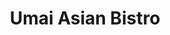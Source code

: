 ---
layout: place
title: "Umai Asian Bistro"
permalink: /new-york/kings-park/umai-asian-bistro.html
stateAbbr: NY
stateName: New York
cityName: Kings Park
seo:
  name: "Umai Asian Bistro"
  type: Restaurant
  links: https://www.umaiasianbistro.com/
description: "Looking for sushi in Kings Park, New York? Check out Umai Asian Bistro for a delightful Japanese dining experience. Enjoy a variety of sushi and other dishes..."
place_id: ChIJASU3RgE76IkR21r-pwyqUao
photos:
  - name: >-
      places/ChIJASU3RgE76IkR21r-pwyqUao/photos/AeeoHcLmuihLBPqpLEAfNhR-T-_m3Ucn1CdFgYRfUC9XMEsode5awDVJHLGgrgCAm2KMTyN5A_5m8Nk_YRuZqHYce61v_dlZMzEaJDIt2ypu49CQd4Yee9ZrOnstClXku18Dkd4EEw1Wle0dWvu3OpnHf5ne_z6fPV82t4QveIutD6uAfDRwr9w3TFb0jz8a6vChyNKpiA1DP5Rw1TDxCCGOyMBWLG6H6B1e_T_GvM4AoAeoqAtB6AEW509uoD6mpIuRW23prdpbHYGVZOU2WKkFoRwcuX6iKpamaakAUMUnuYqj8irIUvvYfeXTk6ce-egyYHjSzeBlCU45nDx42u94JFuc62ROilfGVvhEzVmwBVsNvfS7YO9OST3lWWKI7V42JTTY5yB2gkCCbfrBzPBgAgG6P7TOgvFIrXKQeZ9BKJ26bVHT
    widthPx: 3024
    heightPx: 4032
    authorAttributions:
      - displayName: Matt B
        uri: https://maps.google.com/maps/contrib/116320373022436407590
        photoUri: >-
          https://lh3.googleusercontent.com/a-/ALV-UjXanpXfCk9WeVTCquxNyE0iGxT4ONzY6fU9pvyeQIZH_trL8g=s100-p-k-no-mo
    flagContentUri: >-
      https://www.google.com/local/imagery/report/?cb_client=maps_api_places.places_api&image_key=!1e10!2sCIHM0ogKEICAgICrgOrSwAE&hl=en-US
    googleMapsUri: >-
      https://www.google.com/maps/place//data=!3m4!1e2!3m2!1sCIHM0ogKEICAgICrgOrSwAE!2e10!4m2!3m1!1s0x89e83b0146372501:0xaa51aa0ca7fe5adb
  - name: >-
      places/ChIJASU3RgE76IkR21r-pwyqUao/photos/AeeoHcL_Sjc_nZhS-mBRRGJm3W2j22L305sw4ZCKrTHn9diAkQYmCr2WUUmfCOYaYDYiwwY7yfNPbOXFgp-G_Hq0uZPdY0XNp02xqZQExsL5ZWdL_dX0MIM3o-ey_n6rwpcSnhaFG2ISemMaVpuwZOobRE7jDCfX26M9vQ2KFHQ6w7K0TutblVEwxUcoPikIUdsNTvCLQG_fAWStxZg2OINqAknzSEegPPULjCfMSPv-ZmFMh11fgtfKlSSebkHWyzoNI50Z_MVsqHtAcZ_q9-urVtR-MhxS0latioAob_f9FE9aIABHKhbnY856KO1CwurWBY1HCMIb-ttwrEK-8ZL-CEnhdjl_hB-cR25M2sEPX3q7VY8kj0I0FQmCno7EfmH6GdDYzybyTzRmJvNdtt7PJdhP3r-fT0ujg7jIewcoQMo
    widthPx: 4800
    heightPx: 3600
    authorAttributions:
      - displayName: Bill Stewart
        uri: https://maps.google.com/maps/contrib/114327626684751187056
        photoUri: >-
          https://lh3.googleusercontent.com/a-/ALV-UjWA6lz9_8nA-4O-b53meLRSNproNfJv4fEF4yfseSxLCeiTkdPP=s100-p-k-no-mo
    flagContentUri: >-
      https://www.google.com/local/imagery/report/?cb_client=maps_api_places.places_api&image_key=!1e10!2sCIHM0ogKEICAgICByO60Vg&hl=en-US
    googleMapsUri: >-
      https://www.google.com/maps/place//data=!3m4!1e2!3m2!1sCIHM0ogKEICAgICByO60Vg!2e10!4m2!3m1!1s0x89e83b0146372501:0xaa51aa0ca7fe5adb
  - name: >-
      places/ChIJASU3RgE76IkR21r-pwyqUao/photos/AeeoHcJP9C9szWHWHGCREQ6ZNnQO6gykYjQ0r9MAEoLuYEdLETSzN0FAbtkJo5OLCfJTZT2jy_iIFQAnsCZFpQthdbV_SkK7TEQpMebQbQm953aMtPmhwHQq0g2j96SzN1iQP_AXRKhQxZVY4Z_j5LuyKGNNv3n2_UYbEsXCmAdFzF9VNUcSHegS9POomvmqkbX72j1S9ZXYfmZ_HXcDnRrkD2lxYpNIsQOrI0P4B6ddKdpI_C0t0XWpYxsGAeoVgETNEIuwESNo73fVgvOGUuJr90k6It6XrA0iAvwts138T27eIas1ZkTe4-xWnV_DmnBQqJjXkbMU33UCnj4LZs-aaBzSxSCfK_5JNqNMNr4B4w7UgNiql9lScDYbPJJnoHYXsBRr4PwDPmtEqrx512YA42dxPyZjwRkrBBjtt6sJX7gnfdUu
    widthPx: 3216
    heightPx: 2149
    authorAttributions:
      - displayName: Angela Leung/Chui
        uri: https://maps.google.com/maps/contrib/105201757125465041023
        photoUri: >-
          https://lh3.googleusercontent.com/a-/ALV-UjUu1ZjNJR9IRQ5WGAmZCnc9adTzDopnNH93XcoW2gz8CqFvHnqLQQ=s100-p-k-no-mo
    flagContentUri: >-
      https://www.google.com/local/imagery/report/?cb_client=maps_api_places.places_api&image_key=!1e10!2sCIHM0ogKEICAgICrmN6oqAE&hl=en-US
    googleMapsUri: >-
      https://www.google.com/maps/place//data=!3m4!1e2!3m2!1sCIHM0ogKEICAgICrmN6oqAE!2e10!4m2!3m1!1s0x89e83b0146372501:0xaa51aa0ca7fe5adb
  - name: >-
      places/ChIJASU3RgE76IkR21r-pwyqUao/photos/AeeoHcJ_7U8G87_tjK3v1eq9LkGuZejGUGnzSuOQwkzjyp2T9RQMAiLMo4HhpiHCu9PAMeqdn52KoeL3wSAns598RfhPpBZoWYWdrXPt9JVs9SySaXhqHxnxixSDWwSzGLP6woT-UWffn1cvj-H5--luJxSHY84T-6lU1mjR0w5kYErdnqp4dj7EJUGjmhhVmSGpC8vaFjr0sdEEpP7gJlsRsN4FhV3IDWuBYjEQjZEMFXhRd9jmXVYObgIFCsbO2hEID13EfD4J9T9zSaB94aSs3sNNxucX4XTat03giGzXh3n47vxr8PQt4D6WUM9VvLHo1Lw155IXI5e-fYCr02IiBv7WCIyOue3fzdWmiUS-FZ0nTDPi_EWh7w0_725ekiSA0Jf1gFwcK68AKbR--kMpFwgwHwdeyS2TKOQzn6OdLVo
    widthPx: 3024
    heightPx: 4032
    authorAttributions:
      - displayName: Samantha Fishman
        uri: https://maps.google.com/maps/contrib/101689983245471581342
        photoUri: >-
          https://lh3.googleusercontent.com/a/ACg8ocKpMTfNq7WkqmLGvtvKaKcIw3Z4XaduWPs_YV4JKAKZK75Njw=s100-p-k-no-mo
    flagContentUri: >-
      https://www.google.com/local/imagery/report/?cb_client=maps_api_places.places_api&image_key=!1e10!2sCIHM0ogKEICAgICBvIC6bw&hl=en-US
    googleMapsUri: >-
      https://www.google.com/maps/place//data=!3m4!1e2!3m2!1sCIHM0ogKEICAgICBvIC6bw!2e10!4m2!3m1!1s0x89e83b0146372501:0xaa51aa0ca7fe5adb
  - name: >-
      places/ChIJASU3RgE76IkR21r-pwyqUao/photos/AeeoHcIL23RsKZoYG4_-xnBFZc-2b6E1Lar9r-NnYEnot9LOlG65UH_-1YV5vfAkvwIcqlPOOo-nH8__2SaEvthvUV_TQpO7LmooqZuaIHrSRSuXr43fja6m2j0QyiA3gs58tDtlV8PhZggYV0J-12OYlS5BHyoPBV5NSJROrs5Ysk7glHL1Ixa1n5qiXLIfbKwBSO0kNHp2huH_Li1X8gz1Y48qNlsW2vaQCbZIaHK6qY69A5c1v0bnhCIXSDFWXYoRGgJsz8stw_qyzyxWioZHi4MoL9OP06AP_pIJDvcet0tSWF9c2s022Uqtuz0246UVXNR0EtMmGIiPx8WVAhzIhSFA4ux9PSl98QF_i5J4BqEAIQmN17L-o_JxX-3EyaCq_PboSy_6wW5es0Wedyt3dMrVlJgPt4uFbRZETNMD_sgnZA
    widthPx: 3000
    heightPx: 4000
    authorAttributions:
      - displayName: Carlo C
        uri: https://maps.google.com/maps/contrib/109685756268409803815
        photoUri: >-
          https://lh3.googleusercontent.com/a-/ALV-UjXlbIEtvSKlZVrTkKnyXsGEtA7ANupfcMqY9cEtlovhaqM8iw18lA=s100-p-k-no-mo
    flagContentUri: >-
      https://www.google.com/local/imagery/report/?cb_client=maps_api_places.places_api&image_key=!1e10!2sCIHM0ogKEICAgMDg5LnbVA&hl=en-US
    googleMapsUri: >-
      https://www.google.com/maps/place//data=!3m4!1e2!3m2!1sCIHM0ogKEICAgMDg5LnbVA!2e10!4m2!3m1!1s0x89e83b0146372501:0xaa51aa0ca7fe5adb
  - name: >-
      places/ChIJASU3RgE76IkR21r-pwyqUao/photos/AeeoHcJE-vpFP6Ha4n8milUHo9X2ds3vikJ8JWBzcN0ypkOVgaJjv0t-NkoLVZej5RiAGyZqmSyckVGkOHfvAP_yE-9mfdGgMbLI_lXjfcPY_SjygslZJIWdUIU-TdS1pnWZSf5JkEyavToGNaJZ1yV4yz2zOxJfh0u8xb7glmr5HMcKalqmqV1UKLWCRPHLQz26rzb05F7Quaef63OAAO7fHV6iKJzMCBm0uI2FdxbPpmC4SwzDUKS1HxHrQorQWTCdD1ODsN1gc1-H3iFCxkht6pRfvZ4TGatbdw775g2ctZq-s7u6Pnpl_x3mIT36AsFltYfxaTuLXwMZwdcRpHczz9B_YILnQ9xxZdwSlKOUN_4hjDnq62NqWKATVdtELV7lsG84aAXaQmiU64pK3KdYqgpYlfREgN8y6V77T4XlYbgrGmxz
    widthPx: 4000
    heightPx: 3000
    authorAttributions:
      - displayName: Carlo C
        uri: https://maps.google.com/maps/contrib/109685756268409803815
        photoUri: >-
          https://lh3.googleusercontent.com/a-/ALV-UjXlbIEtvSKlZVrTkKnyXsGEtA7ANupfcMqY9cEtlovhaqM8iw18lA=s100-p-k-no-mo
    flagContentUri: >-
      https://www.google.com/local/imagery/report/?cb_client=maps_api_places.places_api&image_key=!1e10!2sCIHM0ogKEICAgMDg5Lnb1AE&hl=en-US
    googleMapsUri: >-
      https://www.google.com/maps/place//data=!3m4!1e2!3m2!1sCIHM0ogKEICAgMDg5Lnb1AE!2e10!4m2!3m1!1s0x89e83b0146372501:0xaa51aa0ca7fe5adb
  - name: >-
      places/ChIJASU3RgE76IkR21r-pwyqUao/photos/AeeoHcLT5hF_XOrFMnIWwu3N_E0QpJFPT5zohT2WUxIfLZlWLWtz0wFy-9zu20M9x24vwpXoTMmaUMsCQ7SnXalMyFlNsjJ4K1MF-KEi3IzHNya5FCqjRSI2HtLiODFD7bvR0ftgCPGiVDcqW2Uc4-mZ8rip1Y6pnAQmtE3CSU-wUC3JrXQmR9rhuvzkGdYtxxAHy3XOWfJc5gUSteDcri3PEccdI6uuiSv4uwYXUfxN9RbAY_nONN4G4aShXOblFFoclINWEqUAk09_IE1iQ4mqwXUNzRZRENVUglSLUMD8mNRK_x5Wqha07bPoPGSMl1KBKQ76uRgiT7kzrsSOnYrhn8mD8u-N30rYIe6WTN3uDnP4DwwrKUA1a-gZm7FOXPmjOzHhVPMF1LQ4CPE8vG1wsc5VsNQZDV1_LcgxRmK1mIY
    widthPx: 4032
    heightPx: 3024
    authorAttributions:
      - displayName: Fiona D
        uri: https://maps.google.com/maps/contrib/106100018628500546427
        photoUri: >-
          https://lh3.googleusercontent.com/a-/ALV-UjUdMTIowQOAy9Zd4Z4qD8qCTWPWo0r15TZDgzl2c-5ganqGrcM=s100-p-k-no-mo
    flagContentUri: >-
      https://www.google.com/local/imagery/report/?cb_client=maps_api_places.places_api&image_key=!1e10!2sCIHM0ogKEICAgICBnbz9KQ&hl=en-US
    googleMapsUri: >-
      https://www.google.com/maps/place//data=!3m4!1e2!3m2!1sCIHM0ogKEICAgICBnbz9KQ!2e10!4m2!3m1!1s0x89e83b0146372501:0xaa51aa0ca7fe5adb
  - name: >-
      places/ChIJASU3RgE76IkR21r-pwyqUao/photos/AeeoHcIJRgaSWevXMdxTmbCXnKDsarlZ5uDDN__s4eZ6X3mUdA03WcO5G7dQFES590aNndgyPMsJfPUPSEue0FJEcudPLEQ_ksfTC9l7p5QWHNQE8ngWlpXkN_3BvMa_6M0I3R6ax51Ote7kZtOabX9QFusea4j_gtXLLWLPShRZWCAezSeYnxcUcxH6GbFe3mNF_rD7CSoEEMqOAEYENZl4bvO2lo6z3qcBmJt7iDN5MgwgmQdvLXot0FQ64FB4TS4fPoE6cJ6SyyXlbbOC7czEwn9oqY1AxIFLf99Au50OrMzqd58zlAPg772lanxoPNP2QWyYBILjj6xw05mdfjuOO7YckCPw9eC9j5pHo3WzD9A40EyRNkJJVWW-5-V1WRBD3X26Zd57kiXmMJKVwgqUTnra7hIwhwCBScIqbO-jYMBMXQ
    widthPx: 3000
    heightPx: 4000
    authorAttributions:
      - displayName: Carlo C
        uri: https://maps.google.com/maps/contrib/109685756268409803815
        photoUri: >-
          https://lh3.googleusercontent.com/a-/ALV-UjXlbIEtvSKlZVrTkKnyXsGEtA7ANupfcMqY9cEtlovhaqM8iw18lA=s100-p-k-no-mo
    flagContentUri: >-
      https://www.google.com/local/imagery/report/?cb_client=maps_api_places.places_api&image_key=!1e10!2sCIHM0ogKEICAgMDg5LnbNA&hl=en-US
    googleMapsUri: >-
      https://www.google.com/maps/place//data=!3m4!1e2!3m2!1sCIHM0ogKEICAgMDg5LnbNA!2e10!4m2!3m1!1s0x89e83b0146372501:0xaa51aa0ca7fe5adb
  - name: >-
      places/ChIJASU3RgE76IkR21r-pwyqUao/photos/AeeoHcKi9APPSgJZVJwUc_gJYxcFaMClqgYPIhORx_JitTjxKS6Q-IZSaMt0Jp3riSOXjY0YWK30VIkyLLimZlSXyE0LyJJp8fgd_UpnzxSthk2cTp0B5GwfTP9um9RU7E8Lr0ySxFX1po_bEHIwQO7Vovf4ez-bYuv-m33lYg1YozfXNhWH-lh0wCdq1coyFjQKgMoBhUfcDBJ78IGeF2hb0X0WxuAkUE-GtST9yBxIut0FgoSCD0UHv50dN3gSwYDVo8oZUcNsQ18FtHIr78y-S4GQLHrcguUyGWg3A-9y8JgXSbbQs6lr-FV8Bxyx3rl4n-A4sX6hnhTjhpxxPnYZSg8QZN5f0gapV3KNhdeeMsUIJuBaYCVjdN_gongu7-Zqa92d9W1iWf-9lpwAtdMt_BAUivZVESKofjBILTZP0Ghc3gE
    widthPx: 3024
    heightPx: 4032
    authorAttributions:
      - displayName: Samantha Fishman
        uri: https://maps.google.com/maps/contrib/101689983245471581342
        photoUri: >-
          https://lh3.googleusercontent.com/a/ACg8ocKpMTfNq7WkqmLGvtvKaKcIw3Z4XaduWPs_YV4JKAKZK75Njw=s100-p-k-no-mo
    flagContentUri: >-
      https://www.google.com/local/imagery/report/?cb_client=maps_api_places.places_api&image_key=!1e10!2sCIHM0ogKEICAgICBvIC67wE&hl=en-US
    googleMapsUri: >-
      https://www.google.com/maps/place//data=!3m4!1e2!3m2!1sCIHM0ogKEICAgICBvIC67wE!2e10!4m2!3m1!1s0x89e83b0146372501:0xaa51aa0ca7fe5adb
  - name: >-
      places/ChIJASU3RgE76IkR21r-pwyqUao/photos/AeeoHcL5MeNXLUSbTHuTs90zIY5soVWtkpFg4J-2KzPq_ZWiFv9dRcggBA_fvW-VL6lmyKGpaVl9KNDPjXWYeVdxZMIvDoN1lzsO_pLgUAyMsYm0uMMsYCF0BB_85xWrWnHobkwOAIpmj6wP4kMksBzkC4nsh6yr2zITdkZbmr4mUoRTHxsMF-k35-s23ORWySj8WwaB0Rkf1D9bXWWxc2DDeHmAmpy_NBD-WiyMRqgq9ck00n32EnBsRx6AcbDvpYX0H2FI2jh96T_iEVQjcvmZqZcJRkp4We8Z-ik-_cq-tk6aoatCy3C2-l3tGZgO-myxSKLGQb0-Gjm7cOEA13NfKyhwouBCroUZe7XBaiKvgIapbBlVuzmVagOnSf2GsbJqvgWFdpTsVbrodbiH4eFUQj02ulxiPXkao_tFW0ofe3_-gr56
    widthPx: 3024
    heightPx: 4032
    authorAttributions:
      - displayName: Samantha Fishman
        uri: https://maps.google.com/maps/contrib/101689983245471581342
        photoUri: >-
          https://lh3.googleusercontent.com/a/ACg8ocKpMTfNq7WkqmLGvtvKaKcIw3Z4XaduWPs_YV4JKAKZK75Njw=s100-p-k-no-mo
    flagContentUri: >-
      https://www.google.com/local/imagery/report/?cb_client=maps_api_places.places_api&image_key=!1e10!2sCIHM0ogKEICAgICBvIC6rwE&hl=en-US
    googleMapsUri: >-
      https://www.google.com/maps/place//data=!3m4!1e2!3m2!1sCIHM0ogKEICAgICBvIC6rwE!2e10!4m2!3m1!1s0x89e83b0146372501:0xaa51aa0ca7fe5adb
address: 4 Main St, Kings Park, NY 11754, USA
street: 4 Main St
city: Kings Park
state: NY
zip: '11754'
country: USA
neighborhood: null
latitude: '40.884211'
longitude: '-73.254052'
accessibility_options:
  wheelchairAccessibleParking: true
  wheelchairAccessibleEntrance: true
  wheelchairAccessibleRestroom: true
  wheelchairAccessibleSeating: true
business_status: OPERATIONAL
name: Umai Asian Bistro
google_maps_links:
  directionsUri: >-
    https://www.google.com/maps/dir//''/data=!4m7!4m6!1m1!4e2!1m2!1m1!1s0x89e83b0146372501:0xaa51aa0ca7fe5adb!3e0
  placeUri: https://maps.google.com/?cid=12272777430896106203
  writeAReviewUri: >-
    https://www.google.com/maps/place//data=!4m3!3m2!1s0x89e83b0146372501:0xaa51aa0ca7fe5adb!12e1
  reviewsUri: >-
    https://www.google.com/maps/place//data=!4m4!3m3!1s0x89e83b0146372501:0xaa51aa0ca7fe5adb!9m1!1b1
  photosUri: >-
    https://www.google.com/maps/place//data=!4m3!3m2!1s0x89e83b0146372501:0xaa51aa0ca7fe5adb!10e5
primary_type: Restaurant
opening_hours:
  regular: null
  current: null
secondary_opening_hours:
  regular:
    weekdayDescriptions: null
    type: null
  current:
    weekdayDescriptions: null
    type: null
phone: (631) 544-4666
price_level: PRICE_LEVEL_MODERATE
price_range: $30 &ndash; $50
rating: '4.4'
rating_count: 98
website: https://www.umaiasianbistro.com/
reviews: null
parking_options: null
payment_options: null
allow_dogs: null
curbside_pickup: false
delivery: false
dine_in: false
good_for_children: null
good_for_groups: null
good_for_sports: null
live_music: null
menu_for_children: null
outdoor_seating: null
reservable: false
restroom: null
serves_beer: false
serves_breakfast: false
serves_brunch: false
serves_cocktails: null
serves_coffee: null
serves_dinner: false
serves_dessert: null
serves_lunch: false
serves_vegetarian_food: false
serves_wine: false
takeout: null
summary: null

---